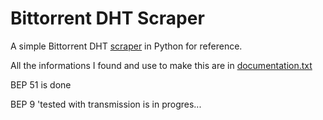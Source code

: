 # Bittorrent DHT Scraper
A simple Bittorrent DHT [scraper](https://github.com/J-45/dht-scraper/blob/main/bep_51.py) in Python for reference.

All the informations I found and use to make this are in [documentation.txt](https://github.com/J-45/dht-scraper/blob/main/documentation.txt)

BEP 51 is done

BEP 9 'tested with transmission is in progres...
